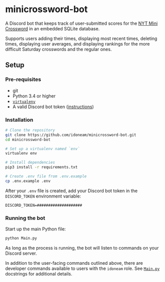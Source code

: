 # minicrossword-bot

A Discord bot that keeps track of user-submitted scores for the
[NYT Mini Crossword](https://www.nytimes.com/crosswords/game/mini)
in an embedded SQLite database.


Supports users adding their times, displaying most recent times, deleting times,
displaying user averages, and displaying rankings for the more difficult Saturday
crosswords and the regular ones.
## Setup

### Pre-requisites

* git
* Python 3.4 or higher
* [`virtualenv`](https://pypi.org/project/virtualenv/)
* A valid Discord bot token ([instructions](https://github.com/reactiflux/discord-irc/wiki/Creating-a-discord-bot-&-getting-a-token))

### Installation

```bash
# Clone the repository
git clone https://github.com/idoneam/minicrossword-bot.git
cd minicrossword-bot

# Set up a virtualenv named `env`
virtualenv env   

# Install dependencies
pip3 install -r requirements.txt

# Create .env file from .env.example
cp .env.example .env
```

After your `.env` file is created, add your Discord bot token in the `DISCORD_TOKEN`
environment variable:

```text
DISCORD_TOKEN=####################
```

### Running the bot

Start up the main Python file:
```bash
python Main.py
```

As long as the process is running, the bot will listen to commands on your Discord
server.

In addition to the user-facing commands outlined above, there are developer commands
available to users with the `idoneam` role. See [`Main.py`](./Main.py) docstrings for additional
details.
